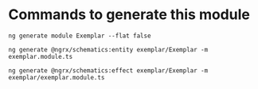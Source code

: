 # Commands to generate this module

`ng generate module Exemplar --flat false`

`ng generate @ngrx/schematics:entity exemplar/Exemplar -m exemplar.module.ts`

`ng generate @ngrx/schematics:effect exemplar/Exemplar -m exemplar/exemplar.module.ts`
